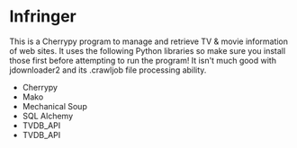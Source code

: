 Infringer
=========

This is a Cherrypy program to manage and retrieve TV & movie information of web sites.  It uses the following Python libraries so make sure you
install those first before attempting to run the program!  It isn't much good with jdownloader2 and its .crawljob file processing ability.
<ul>
<li>Cherrypy</li>
<li>Mako</li>
<li>Mechanical Soup</li>
<li>SQL Alchemy</li>
<li>TVDB_API</li>
<li>TVDB_API</li>
</ul>
